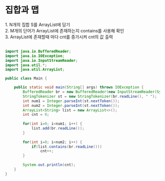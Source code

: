 <h1>집합과 맵</h1>
1. N개의 집합 S를 ArrayList에 담기<br>
2. M개의 단어가 ArrayList에 존재하는지 contains를 사용해 확인<br>
3. ArrayList에 존재할때 마다 cnt를 증가시켜 cnt의 값 출력<br><br>


```java
import java.io.BufferedReader;
import java.io.IOException;
import java.io.InputStreamReader;
import java.util.*;
import java.util.ArrayList;

public class Main {

	public static void main(String[] args) throws IOException {
		BufferedReader br = new BufferedReader(new InputStreamReader(System.in));
		StringTokenizer st = new StringTokenizer(br.readLine(), " ");
		int num1 = Integer.parseInt(st.nextToken());
		int num2 = Integer.parseInt(st.nextToken());
		ArrayList<String> list = new ArrayList<>();
		int cnt = 0;
		
		for(int i=0; i<num1; i++) {
			list.add(br.readLine());
		}
		
		for(int i=0; i<num2; i++) {
			if(list.contains(br.readLine())) 
				cnt++;				
		}
		
		System.out.println(cnt);
	}
}
```
